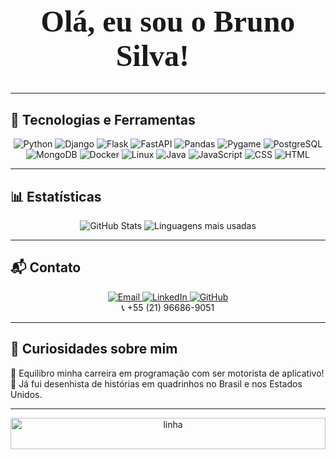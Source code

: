 <h1 align="center" style="font-family: Montserrat; font-size: 48px;">  
  Olá, eu sou o Bruno Silva! 👋  
</h1>  

<p align="center" style="font-family: Roboto; font-size: 24px;">  
  
</p>  

---

## 🚀 Tecnologias e Ferramentas  

<p align="center">
  <img src="https://img.shields.io/badge/-Python-3776AB?logo=python&logoColor=white&style=for-the-badge" alt="Python">
  <img src="https://img.shields.io/badge/-Django-092E20?logo=django&logoColor=white&style=for-the-badge" alt="Django">
  <img src="https://img.shields.io/badge/-Flask-000000?logo=flask&logoColor=white&style=for-the-badge" alt="Flask">
  <img src="https://img.shields.io/badge/-FastAPI-009688?logo=fastapi&logoColor=white&style=for-the-badge" alt="FastAPI">
  <img src="https://img.shields.io/badge/-Pandas-150458?logo=pandas&logoColor=white&style=for-the-badge" alt="Pandas">
  <img src="https://img.shields.io/badge/-Pygame-3776AB?logo=python&logoColor=white&style=for-the-badge" alt="Pygame">
  <img src="https://img.shields.io/badge/-PostgreSQL-336791?logo=postgresql&logoColor=white&style=for-the-badge" alt="PostgreSQL">
  <img src="https://img.shields.io/badge/-MongoDB-47A248?logo=mongodb&logoColor=white&style=for-the-badge" alt="MongoDB">
  <img src="https://img.shields.io/badge/-Docker-2496ED?logo=docker&logoColor=white&style=for-the-badge" alt="Docker">
  <img src="https://img.shields.io/badge/-Linux-FCC624?logo=linux&logoColor=white&style=for-the-badge" alt="Linux">
  <img src="https://img.shields.io/badge/-Java-007396?logo=java&logoColor=white&style=for-the-badge" alt="Java">
  <img src="https://img.shields.io/badge/-JavaScript-F7DF1E?logo=javascript&logoColor=black&style=for-the-badge" alt="JavaScript">
  <img src="https://img.shields.io/badge/-CSS-1572B6?logo=css3&logoColor=white&style=for-the-badge" alt="CSS">
  <img src="https://img.shields.io/badge/-HTML-E34F26?logo=html5&logoColor=white&style=for-the-badge" alt="HTML">
</p>  

---

## 📊 Estatísticas  

<div align="center">
  <img  src="https://github-readme-stats.vercel.app/api?username=BrunoEzekiel&show_icons=true&locale=en&theme=transparent&hide_border=true" alt="GitHub Stats"/>
  <img src="https://github-readme-stats.vercel.app/api/top-langs?username=BrunoEzekiel&show_icons=true&locale=en&layout=compact&theme=gotham&hide_border=true" alt="Linguagens mais usadas"/>
</div>  

---

## 📬 Contato  

<p align="center">
  <a href="mailto:eps.bruno@gmail.com">
    <img src="https://img.shields.io/badge/-Email-D14836?logo=gmail&logoColor=white&style=for-the-badge" alt="Email">
  </a>
  <a href="https://www.linkedin.com/in/bepsweb/" target="_blank">
    <img src="https://img.shields.io/badge/LinkedIn-0077B5?style=for-the-badge&logo=linkedin&logoColor=white" alt="LinkedIn">
  </a>
  <a href="https://github.com/BrunoEzekiel" target="_blank">
    <img src="https://img.shields.io/badge/GitHub-100000?style=for-the-badge&logo=github&logoColor=white" alt="GitHub">
  </a>
  <br>📞 +55 (21) 96686-9051  
</p>  

---

## 🎨 Curiosidades sobre mim  
🔹 Equilibro minha carreira em programação com ser motorista de aplicativo!  
🔹 Já fui desenhista de histórias em quadrinhos no Brasil e nos Estados Unidos.  

---

<p align="center">
  <img src="https://www.imagensanimadas.com/data/media/562/linha-imagem-animada-0166.gif" alt="linha" width="100%" height="50">
</p>
